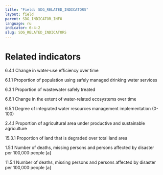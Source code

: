 ```yaml
---
title: "Field: SDG_RELATED_INDICATORS"
layout: field
parent: SDG_INDICATOR_INFO
language: ru
indicator: 6-4-2
slug: SDG_RELATED_INDICATORS
---
```

# Related indicators

6.4.1 Change in water-use efficiency over time

6.1.1 Proportion of population using safely managed drinking water services

6.3.1 Proportion of wastewater safely treated

6.6.1 Change in the extent of water-related ecosystems over time

6.5.1 Degree of integrated water resources management implementation (0-100)

2.4.1 Proportion of agricultural area under productive and sustainable agriculture

15.3.1 Proportion of land that is degraded over total land area

1.5.1 Number of deaths, missing persons and persons affected by disaster per 100,000 people [a]

11.5.1 Number of deaths, missing persons and persons affected by disaster per 100,000 people [a]